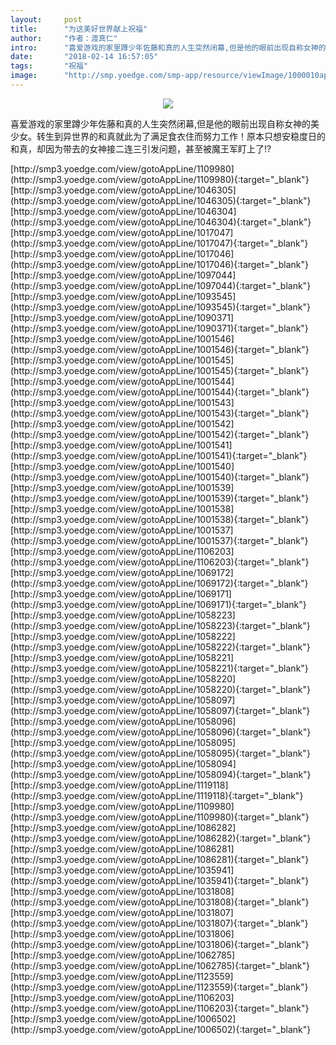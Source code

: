 ```yaml
---
layout:     post
title:      "为这美好世界献上祝福"
author:     "作者：渡真仁"
intro:      "喜爱游戏的家里蹲少年佐藤和真的人生突然闭幕,但是他的眼前出现自称女神的美少女。转生到异世界的和真就此为了满足食衣住而努力工作！原本只想安稳度日的和真，却因为带去的女神接二连三引发问题，甚至被魔王军盯上了!?"
date:       "2018-02-14 16:57:05"
tags:       "祝福"
image:      "http://smp.yoedge.com/smp-app/resource/viewImage/1000010appline.png"
---
```

<div style="text-align: center">
<p><img src="http://smp.yoedge.com/smp-app/resource/viewImage/1000010appline.png"/></p>
</div>
<p class="post-meta">
<span>喜爱游戏的家里蹲少年佐藤和真的人生突然闭幕,但是他的眼前出现自称女神的美少女。转生到异世界的和真就此为了满足食衣住而努力工作！原本只想安稳度日的和真，却因为带去的女神接二连三引发问题，甚至被魔王军盯上了!?</span>
</p>
[http://smp3.yoedge.com/view/gotoAppLine/1109980](http://smp3.yoedge.com/view/gotoAppLine/1109980){:target="_blank"}
[http://smp3.yoedge.com/view/gotoAppLine/1046305](http://smp3.yoedge.com/view/gotoAppLine/1046305){:target="_blank"}
[http://smp3.yoedge.com/view/gotoAppLine/1046304](http://smp3.yoedge.com/view/gotoAppLine/1046304){:target="_blank"}
[http://smp3.yoedge.com/view/gotoAppLine/1017047](http://smp3.yoedge.com/view/gotoAppLine/1017047){:target="_blank"}
[http://smp3.yoedge.com/view/gotoAppLine/1017046](http://smp3.yoedge.com/view/gotoAppLine/1017046){:target="_blank"}
[http://smp3.yoedge.com/view/gotoAppLine/1097044](http://smp3.yoedge.com/view/gotoAppLine/1097044){:target="_blank"}
[http://smp3.yoedge.com/view/gotoAppLine/1093545](http://smp3.yoedge.com/view/gotoAppLine/1093545){:target="_blank"}
[http://smp3.yoedge.com/view/gotoAppLine/1090371](http://smp3.yoedge.com/view/gotoAppLine/1090371){:target="_blank"}
[http://smp3.yoedge.com/view/gotoAppLine/1001546](http://smp3.yoedge.com/view/gotoAppLine/1001546){:target="_blank"}
[http://smp3.yoedge.com/view/gotoAppLine/1001545](http://smp3.yoedge.com/view/gotoAppLine/1001545){:target="_blank"}
[http://smp3.yoedge.com/view/gotoAppLine/1001544](http://smp3.yoedge.com/view/gotoAppLine/1001544){:target="_blank"}
[http://smp3.yoedge.com/view/gotoAppLine/1001543](http://smp3.yoedge.com/view/gotoAppLine/1001543){:target="_blank"}
[http://smp3.yoedge.com/view/gotoAppLine/1001542](http://smp3.yoedge.com/view/gotoAppLine/1001542){:target="_blank"}
[http://smp3.yoedge.com/view/gotoAppLine/1001541](http://smp3.yoedge.com/view/gotoAppLine/1001541){:target="_blank"}
[http://smp3.yoedge.com/view/gotoAppLine/1001540](http://smp3.yoedge.com/view/gotoAppLine/1001540){:target="_blank"}
[http://smp3.yoedge.com/view/gotoAppLine/1001539](http://smp3.yoedge.com/view/gotoAppLine/1001539){:target="_blank"}
[http://smp3.yoedge.com/view/gotoAppLine/1001538](http://smp3.yoedge.com/view/gotoAppLine/1001538){:target="_blank"}
[http://smp3.yoedge.com/view/gotoAppLine/1001537](http://smp3.yoedge.com/view/gotoAppLine/1001537){:target="_blank"}
[http://smp3.yoedge.com/view/gotoAppLine/1106203](http://smp3.yoedge.com/view/gotoAppLine/1106203){:target="_blank"}
[http://smp3.yoedge.com/view/gotoAppLine/1069172](http://smp3.yoedge.com/view/gotoAppLine/1069172){:target="_blank"}
[http://smp3.yoedge.com/view/gotoAppLine/1069171](http://smp3.yoedge.com/view/gotoAppLine/1069171){:target="_blank"}
[http://smp3.yoedge.com/view/gotoAppLine/1058223](http://smp3.yoedge.com/view/gotoAppLine/1058223){:target="_blank"}
[http://smp3.yoedge.com/view/gotoAppLine/1058222](http://smp3.yoedge.com/view/gotoAppLine/1058222){:target="_blank"}
[http://smp3.yoedge.com/view/gotoAppLine/1058221](http://smp3.yoedge.com/view/gotoAppLine/1058221){:target="_blank"}
[http://smp3.yoedge.com/view/gotoAppLine/1058220](http://smp3.yoedge.com/view/gotoAppLine/1058220){:target="_blank"}
[http://smp3.yoedge.com/view/gotoAppLine/1058097](http://smp3.yoedge.com/view/gotoAppLine/1058097){:target="_blank"}
[http://smp3.yoedge.com/view/gotoAppLine/1058096](http://smp3.yoedge.com/view/gotoAppLine/1058096){:target="_blank"}
[http://smp3.yoedge.com/view/gotoAppLine/1058095](http://smp3.yoedge.com/view/gotoAppLine/1058095){:target="_blank"}
[http://smp3.yoedge.com/view/gotoAppLine/1058094](http://smp3.yoedge.com/view/gotoAppLine/1058094){:target="_blank"}
[http://smp3.yoedge.com/view/gotoAppLine/1119118](http://smp3.yoedge.com/view/gotoAppLine/1119118){:target="_blank"}
[http://smp3.yoedge.com/view/gotoAppLine/1109980](http://smp3.yoedge.com/view/gotoAppLine/1109980){:target="_blank"}
[http://smp3.yoedge.com/view/gotoAppLine/1086282](http://smp3.yoedge.com/view/gotoAppLine/1086282){:target="_blank"}
[http://smp3.yoedge.com/view/gotoAppLine/1086281](http://smp3.yoedge.com/view/gotoAppLine/1086281){:target="_blank"}
[http://smp3.yoedge.com/view/gotoAppLine/1035941](http://smp3.yoedge.com/view/gotoAppLine/1035941){:target="_blank"}
[http://smp3.yoedge.com/view/gotoAppLine/1031808](http://smp3.yoedge.com/view/gotoAppLine/1031808){:target="_blank"}
[http://smp3.yoedge.com/view/gotoAppLine/1031807](http://smp3.yoedge.com/view/gotoAppLine/1031807){:target="_blank"}
[http://smp3.yoedge.com/view/gotoAppLine/1031806](http://smp3.yoedge.com/view/gotoAppLine/1031806){:target="_blank"}
[http://smp3.yoedge.com/view/gotoAppLine/1062785](http://smp3.yoedge.com/view/gotoAppLine/1062785){:target="_blank"}
[http://smp3.yoedge.com/view/gotoAppLine/1123559](http://smp3.yoedge.com/view/gotoAppLine/1123559){:target="_blank"}
[http://smp3.yoedge.com/view/gotoAppLine/1106203](http://smp3.yoedge.com/view/gotoAppLine/1106203){:target="_blank"}
[http://smp3.yoedge.com/view/gotoAppLine/1006502](http://smp3.yoedge.com/view/gotoAppLine/1006502){:target="_blank"}


